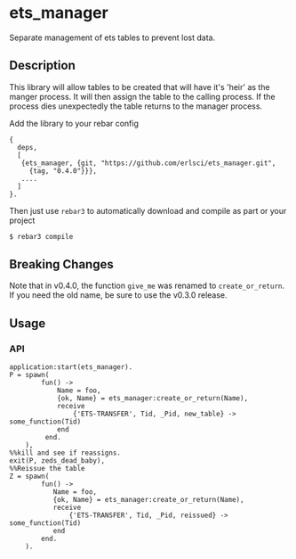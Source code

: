 ets_manager
===========

Separate management of ets tables to prevent lost data.

## Description

This library will allow tables to be created that will
have it's 'heir' as the manger process. It will then assign
the table to the calling process. If the process dies
unexpectedly the table returns to the manager process.

Add the library to your rebar config

```
{
  deps,
  [
   {ets_manager, {git, "https://github.com/erlsci/ets_manager.git",
     {tag, "0.4.0"}}},
   ....
  ]
}.

```
Then just use `rebar3` to automatically download and compile as part
or your project

```bash
$ rebar3 compile

```


## Breaking Changes

Note that in v0.4.0, the function `give_me` was renamed to `create_or_return`.
If you need the old name, be sure to use the v0.3.0 release.


## Usage

### API

```
application:start(ets_manager).
P = spawn(
        fun() ->
            Name = foo,
            {ok, Name} = ets_manager:create_or_return(Name),
            receive
                {'ETS-TRANSFER', Tid, _Pid, new_table} -> some_function(Tid)
            end
         end.
    ),
%%kill and see if reassigns.
exit(P, zeds_dead_baby),
%%Reissue the table
Z = spawn(
        fun() ->
           Name = foo,
           {ok, Name} = ets_manager:create_or_return(Name),
           receive
               {'ETS-TRANSFER', Tid, _Pid, reissued} -> some_function(Tid)
           end
        end.
    ).

```
